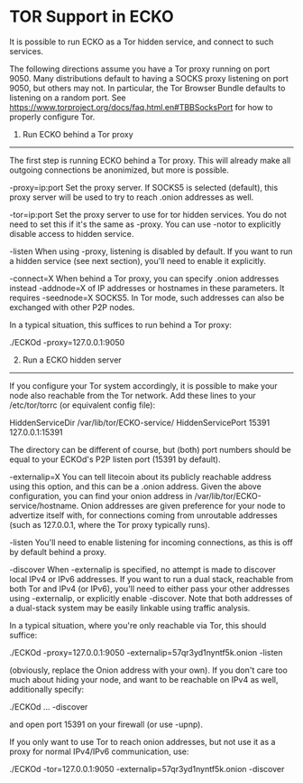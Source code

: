 TOR Support in ECKO
=======================

It is possible to run ECKO as a Tor hidden service, and connect to such services.

The following directions assume you have a Tor proxy running on port 9050. Many distributions
default to having a SOCKS proxy listening on port 9050, but others may not.
In particular, the Tor Browser Bundle defaults to listening on a random port. See
https://www.torproject.org/docs/faq.html.en#TBBSocksPort for how to properly
configure Tor.


1. Run ECKO behind a Tor proxy
---------------------------------

The first step is running ECKO behind a Tor proxy. This will already make all
outgoing connections be anonimized, but more is possible.

-proxy=ip:port  Set the proxy server. If SOCKS5 is selected (default), this proxy
                server will be used to try to reach .onion addresses as well.

-tor=ip:port    Set the proxy server to use for tor hidden services. You do not
                need to set this if it's the same as -proxy. You can use -notor
                to explicitly disable access to hidden service.

-listen         When using -proxy, listening is disabled by default. If you want
                to run a hidden service (see next section), you'll need to enable
                it explicitly.

-connect=X      When behind a Tor proxy, you can specify .onion addresses instead
-addnode=X      of IP addresses or hostnames in these parameters. It requires
-seednode=X     SOCKS5. In Tor mode, such addresses can also be exchanged with
                other P2P nodes.

In a typical situation, this suffices to run behind a Tor proxy:

  ./ECKOd -proxy=127.0.0.1:9050


2. Run a ECKO hidden server
------------------------------

If you configure your Tor system accordingly, it is possible to make your node also
reachable from the Tor network. Add these lines to your /etc/tor/torrc (or equivalent
config file):

  HiddenServiceDir /var/lib/tor/ECKO-service/
  HiddenServicePort 15391 127.0.0.1:15391

The directory can be different of course, but (both) port numbers should be equal to
your ECKOd's P2P listen port (15391 by default).

-externalip=X   You can tell litecoin about its publicly reachable address using
                this option, and this can be a .onion address. Given the above
                configuration, you can find your onion address in
                /var/lib/tor/ECKO-service/hostname. Onion addresses are given
                preference for your node to advertize itself with, for connections
                coming from unroutable addresses (such as 127.0.0.1, where the
                Tor proxy typically runs).

-listen         You'll need to enable listening for incoming connections, as this
                is off by default behind a proxy.

-discover       When -externalip is specified, no attempt is made to discover local
                IPv4 or IPv6 addresses. If you want to run a dual stack, reachable
                from both Tor and IPv4 (or IPv6), you'll need to either pass your
                other addresses using -externalip, or explicitly enable -discover.
                Note that both addresses of a dual-stack system may be easily
                linkable using traffic analysis.

In a typical situation, where you're only reachable via Tor, this should suffice:

  ./ECKOd -proxy=127.0.0.1:9050 -externalip=57qr3yd1nyntf5k.onion -listen

(obviously, replace the Onion address with your own). If you don't care too much
about hiding your node, and want to be reachable on IPv4 as well, additionally
specify:

  ./ECKOd ... -discover

and open port 15391 on your firewall (or use -upnp).

If you only want to use Tor to reach onion addresses, but not use it as a proxy
for normal IPv4/IPv6 communication, use:

  ./ECKOd -tor=127.0.0.1:9050 -externalip=57qr3yd1nyntf5k.onion -discover

